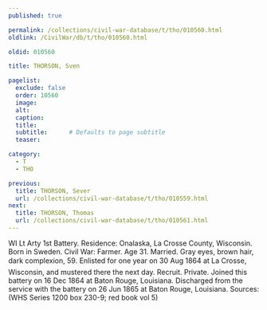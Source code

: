 ```yaml
---
published: true

permalink: /collections/civil-war-database/t/tho/010560.html
oldlink: /CivilWar/db/t/tho/010560.html

oldid: 010560

title: THORSON, Sven

pagelist:
  exclude: false
  order: 10560
  image: 
  alt:
  caption:
  title:
  subtitle:      # Defaults to page subtitle
  teaser:

category: 
  - T 
  - THO

previous:
  title: THORSON, Sever
  url: /collections/civil-war-database/t/tho/010559.html  
next:
  title: THORSON, Thomas
  url: /collections/civil-war-database/t/tho/010561.html   
---
```

WI Lt Arty 1st Battery. Residence: Onalaska, La Crosse County, Wisconsin. Born in Sweden. Civil War: Farmer. Age 31. Married. Gray eyes, brown hair, dark complexion, 5&#146;9&#148;. Enlisted for one year on 30 Aug 1864 at La Crosse, Wisconsin, and mustered there the next day. Recruit. Private. Joined this battery on 16 Dec 1864 at Baton Rouge, Louisiana. Discharged from the service with the battery on 26 Jun 1865 at Baton Rouge, Louisiana. Sources: (WHS Series 1200 box 230-9; red book vol 5)